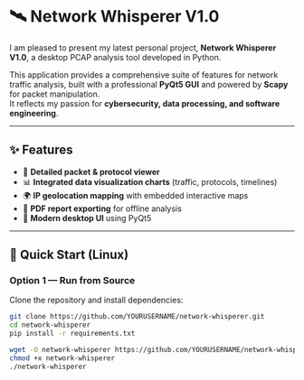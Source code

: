 # 🛰️ Network Whisperer V1.0

I am pleased to present my latest personal project, **Network Whisperer V1.0**, a desktop PCAP analysis tool developed in Python.  

This application provides a comprehensive suite of features for network traffic analysis, built with a professional **PyQt5 GUI** and powered by **Scapy** for packet manipulation.  
It reflects my passion for **cybersecurity, data processing, and software engineering**.

---

## ✨ Features
- 📡 **Detailed packet & protocol viewer**  
- 📊 **Integrated data visualization charts** (traffic, protocols, timelines)  
- 🌍 **IP geolocation mapping** with embedded interactive maps  
- 📝 **PDF report exporting** for offline analysis  
- 🎨 **Modern desktop UI** using PyQt5  

---

## 🚀 Quick Start (Linux)

### Option 1 — Run from Source
Clone the repository and install dependencies:
```bash
git clone https://github.com/YOURUSERNAME/network-whisperer.git
cd network-whisperer
pip install -r requirements.txt

wget -O network-whisperer https://github.com/YOURUSERNAME/network-whisperer/releases/download/v1.0.0/network-whisperer-v1.0.0-linux-x86_64
chmod +x network-whisperer
./network-whisperer
